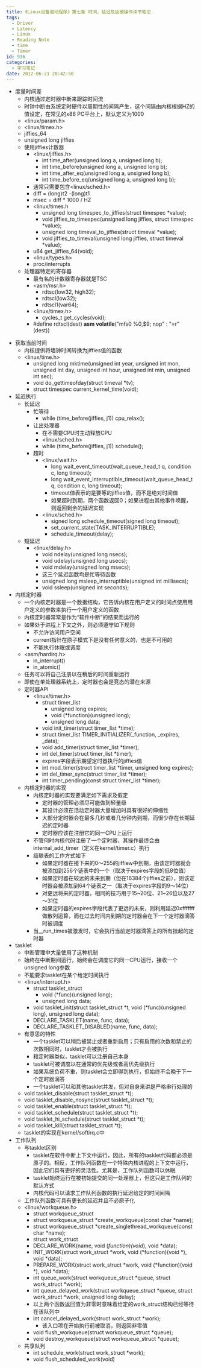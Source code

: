 ```yaml
---
title: 《Linux设备驱动程序》第七章 时间、延迟及延缓操作读书笔记
tags:
  - Driver
  - Latency
  - Linux
  - Reading Note
  - time
  - Timer
id: 936
categories:
  - 学习笔记
date: 2012-06-21 20:42:50
---
```


* 度量时间差
    * 内核通过定时器中断来跟踪时间流
    * 时钟中断由系统定时硬件以周期性的间隔产生，这个间隔由内核根据HZ的值设定，在常见的x86 PC平台上，默认定义为1000
    * &lt;linux/param.h&gt;
    * &lt;linux/timex.h&gt;
    * jiffies_64
    * unsigned long jiffies
    * 使用jiffies计数器
        * &lt;linux/jiffies.h&gt;
            * int time_after(unsigned long a, unsigned long b);
            * int time_before(unsigned long a, unsigned long b);
            * int time_after_eq(unsigned long a, unsigned long b);
            * int time_before_eq(unsigned long a, unsigned long b);
        * 通常只需要包含&lt;linux/sched.h&gt;
        * diff = (long)t2  -(long)t1
        * msec = diff * 1000 / HZ
        * &lt;linux/times.h
            * unsigned long timespec_to_jiffies(struct timespec *value);
            * void jiffies_to_timespec(unsigned long jiffies, struct timespec *value);
            * unsigned long timeval_to_jiffies(struct timeval *value);
            * void jiffies_to_timeval(unsigned long jiffies, struct timeval *value);
        * u64 get_jiffies_64(void);
        * &lt;linux/types.h&gt;
        * proc/interrupts
    * 处理器特定的寄存器
        * 最有名的计数器寄存器就是TSC
        * &lt;asm/msr.h&gt;
            * rdtsc(low32, high32);
            * rdtscl(low32);
            * rdtscl1(var64);
        * &lt;linux/timex.h&gt;
            * cycles_t get_cycles(void);
        * \#define rdtscl(dest) __asm__ __volatile__("mfs0 %0,$9; nop" : "=r" (dest))
<!--more-->
* 获取当前时间
    * 内核提供将墙钟时间转换为jiffies值的函数
    * &lt;linux/time.h&gt;
        * unsigned long mktime(unsigned int year, unsigned int mon, unsigned int day, unsigned int hour, unsigned int min, unsigned int sec);
        * void do_gettimeofday(struct timeval *tv);
        * struct timespec current_kernel_time(void);
* 延迟执行
    * 长延迟
        * 忙等待
            * while (time_before(jiffies, j1)) cpu_relax();
        * 让出处理器
            * 在不需要CPU时主动释放CPU
            * &lt;linux/sched.h&gt;
            * while (time_before(jiffies, j1)) schedule();
        * 超时
            * &lt;linux/wait.h&gt;
                * long wait_event_timeout(wait_queue_head_t q, condition c, long timeout);
                * long wait_event_interruptible_timeout(wait_queue_head_t q, condition c, long timeout);
                * timeout值表示的是要等的jiffies值，而不是绝对时间值
                * 如果超时到期，两个函数返回0；如果进程由其他事件唤醒，则返回剩余的延迟实现
            * &lt;linux/sched.h&gt;
                * signed long schedule_timeout(signed long timeout);
                * set_current_state(TASK_INTERRUPTIBLE);
                * schedule_timeout(delay);
    * 短延迟
        * &lt;linux/delay.h&gt;
            * void ndelay(unsigned long nsecs);
            * void udelay(unsigned long usecs);
            * void mdelay(unsigned long msecs);
            * 这三个延迟函数均是忙等待函数
            * unsigned long msleep_interruptible(unsigned int millisecs);
            * void ssleep(unsigned int seconds);
* 内核定时器
    * 一个内核定时器是一个数据结构，它告诉内核在用户定义的时间点使用用户定义的参数来执行一个用户定义的函数
    * 内核定时器常常是作为“软件中断”的结果而运行的
    * 如果处于进程上下文之外，则必须遵守如下规则
        * 不允许访问用户空间
        * current指针在原子模式下是没有任何意义的，也是不可用的
        * 不能执行休眠或调度
    * &lt;asm/hardirq.h&gt;
        * in_interrupt()
        * in_atomic()
    * 任务可以将自己注册以在稍后的时间重新运行
    * 即使在单处理器系统上，定时器也会是竞态的潜在来源
    * 定时器API
        * &lt;linux/timer.h&gt;
            * struct timer_list
                * unsigned long expires;
                * void (*function)(unsigned long);
                * unsigned long data;
            * void init_timer(struct timer_list *time);
            * struct timer_list TIMER_INITIALIZER(_function, _expires, _data);
            * void add_timer(struct timer_list *timer);
            * int del_timer(struct timer_list *timer);
            * expires字段表示期望定时器执行的jiffies值
            * int mod_timer(struct timer_list *timer, unsigned long expires);
            * int del_timer_sync(struct timer_list *timer);
            * int timer_pending(const struct timer_list *timer);
    * 内核定时器的实现
        * 内核定时器的实现要满足如下需求及假定
            * 定时器的管理必须尽可能做到轻量级
            * 其设计必须在活动定时器大量增加时具有很好的伸缩性
            * 大部分定时器会在最多几秒或者几分钟内到期，而很少存在长期延迟的定时器
            * 定时器应该在注册它的同一CPU上运行
        * 不管何时内核代码注册了一个定时器，其操作最终会由internal_add_timer（定义在kernel/timer.c）执行
        * 级联表的工作方式如下
            * 如果定时器在接下来的0～255的jiffiew中到期，由该定时器就会被添加到256个链表中的一个（取决于expires字段的低8位值）
            * 如果定时器在较远的未来到期（但在16384个jiffies之前），则该定时器会被添加到64个链表之一（取决于expires字段的9～14位）
            * 对更远将来的定时器，相同的技巧用于15~20位、21~26位以及27～31位
            * 如果定时器的expires字段代表了更远的未来，则利用延迟0xfffffff做散列运算，而在过去时间内到期的定时器会在下一个定时器滴答时被调度
        * 当__run_times被激发时，它会执行当前定时器滴答上的所有挂起的定时器
* tasklet
    * 中断管理中大量使用了这种机制
    * 始终在中断期间运行，始终会在调度它的同一CPU运行，接收一个unsigned long参数
    * 不能要求tasklet在某个给定时间执行
    * &lt;linux/interrupt.h&gt;
        * struct tasklet_struct
            * void (*func)(unsigned long);
            * unsigned long data;
        * void tasklet_init(struct tasklet_struct *t, void (*func)(unsigned long), unsigned long data);
        * DECLARE_TASKLET(name, func, data);
        * DECLARE_TASKLET_DISABLED(name, func, data);
    * 有意思的特性
        * 一个tasklet可以稍后被禁止或者重新启用；只有启用的次数和禁止的次数相同时，tasklet才会被执行
        * 和定时器类似，tasklet可以注册自己本身
        * tasklet可被调度以在通常的优先级或者高优先级执行
        * 如果系统负荷不重，则tasklet会立即得到执行，但始终不会晚于下一个定时器滴答
        * 一个tasklet可以和其他tasklet并发，但对自身来讲是严格串行处理的
    * void tasklet_disable(struct tasklet_struct *t);
    * void tasklet_disable_nosync(struct tasklet_struct *t);
    * void tasklet_enable(struct tasklet_struct *t);
    * void tasklet_schedule(struct tasklet_struct *t);
    * void tasklet_hi_schedule(struct tasklet_struct *t);
    * void tasklet_kill(struct tasklet_struct *t);
    * tasklet的实现在kernel/softirq.c中
* 工作队列
    * 与tasklet区别
        * tasklet在软件中断上下文中运行，因此，所有的tasklet代码都必须是原子的。相反，工作队列函数在一个特殊内核进程的上下文中运行，因此它们具有更好的灵活性。尤其是，工作队列函数可以休眠
        * tasklet始终运行在被初始提交的同一处理器上，但这只是工作队列的默认方式
        * 内核代码可以请求工作队列函数的执行延迟给定的时间间隔
    * 工作队列函数可具有更长的延迟并且不必原子化
    * &lt;linux/workqueue.h&gt;
        * struct workqueue_struct
        * struct workqueue_struct *create_workqueue(const char *name);
        * struct workqueue_struct *create_singlethread_workqueue(const char *name);
        * struct work_struct
        * DECLARE_WORK(name, void (*function)(void*), void *data);
        * INIT_WORK(struct work_struct *work, void (*function)(void *), void *data);
        * PREPARE_WORK(struct work_struct *work, void (*function)(void *), void *data);
        * int queue_work(struct workqueue_struct *queue, struct work_struct *work);
        * int queue_delayed_work(struct workqueue_struct *queue, struct work_struct *work, unsigned long delay);
        * 以上两个函数返回值为非零时意味着给定的work_struct结构已经等待在该队列中
        * int cancel_delayed_work(struct work_struct *work);
            * 该入口项在开始执行前被取消，则返回非零值
        * void flush_workqueue(struct workqueue_struct *queue);
        * void destroy_workqueue(struct workqueue_struct *queue);
    * 共享队列
        * int schedule_work(struct work_struct *work);
        * void flush_scheduled_work(void)
